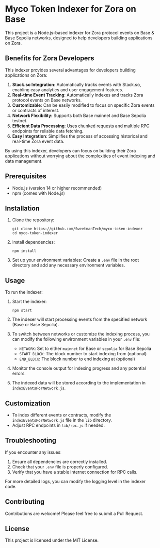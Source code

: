 # Myco Token Indexer for Zora on Base

This project is a Node.js-based indexer for Zora protocol events on Base & Base Sepolia networks, designed to help developers building applications on Zora.

## Benefits for Zora Developers

This indexer provides several advantages for developers building applications on Zora:

1. **Stack.so Integration**: Automatically tracks events with Stack.so, enabling easy analytics and user engagement features.
2. **Real-time Event Tracking**: Automatically indexes and tracks Zora protocol events on Base networks.
3. **Customizable**: Can be easily modified to focus on specific Zora events or contracts of interest.
4. **Network Flexibility**: Supports both Base mainnet and Base Sepolia testnet.
5. **Efficient Data Processing**: Uses chunked requests and multiple RPC endpoints for reliable data fetching.
6. **Easy Integration**: Simplifies the process of accessing historical and real-time Zora event data.

By using this indexer, developers can focus on building their Zora applications without worrying about the complexities of event indexing and data management.

## Prerequisites

- Node.js (version 14 or higher recommended)
- npm (comes with Node.js)

## Installation

1. Clone the repository:

   ```
   git clone https://github.com/SweetmanTech/myco-token-indexer
   cd myco-token-indexer
   ```

2. Install dependencies:

   ```
   npm install
   ```

3. Set up your environment variables:
   Create a `.env` file in the root directory and add any necessary environment variables.

## Usage

To run the indexer:

1. Start the indexer:

   ```
   npm start
   ```

2. The indexer will start processing events from the specified network (Base or Base Sepolia).

3. To switch between networks or customize the indexing process, you can modify the following environment variables in your `.env` file:

   - `NETWORK`: Set to either `mainnet` for Base or `sepolia` for Base Sepolia
   - `START_BLOCK`: The block number to start indexing from (optional)
   - `END_BLOCK`: The block number to end indexing at (optional)

4. Monitor the console output for indexing progress and any potential errors.

5. The indexed data will be stored according to the implementation in `indexEventsForNetwork.js`.

## Customization

- To index different events or contracts, modify the `indexEventsForNetwork.js` file in the `lib` directory.
- Adjust RPC endpoints in `lib/rpc.js` if needed.

## Troubleshooting

If you encounter any issues:

1. Ensure all dependencies are correctly installed.
2. Check that your `.env` file is properly configured.
3. Verify that you have a stable internet connection for RPC calls.

For more detailed logs, you can modify the logging level in the indexer code.

## Contributing

Contributions are welcome! Please feel free to submit a Pull Request.

## License

This project is licensed under the MIT License.
